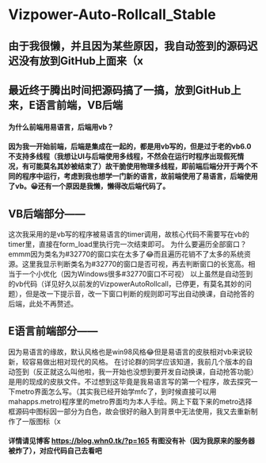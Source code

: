 # Vizpower-Auto-Rollcall_Stable
## 由于我很懒，并且因为某些原因，我自动签到的源码迟迟没有放到GitHub上面来（x
## 最近终于腾出时间把源码搞了一搞，放到GitHub上来，E语言前端，VB后端
#### 为什么前端用易语言，后端用vb？
#### 因为我一开始前端，后端是集成在一起的，都是用vb写的，但是过于老的vb6.0不支持多线程（我想让UI与后端使用多线程，不然会在运行时程序出现假死情况，有可能莫名其妙被结束了）故干脆使用物理多线程，即前端后端分开于两个不同的程序中运行，考虑到我也想学一门新的语言，故前端使用了易语言，后端使用了vb。😀还有一个原因是我懒，懒得改后端代码了。
## VB后端部分——
这次我采用的是vb写的程序被易语言的timer调用，故核心代码不需要写在vb的timer里，直接在form_load里执行完一次结束即可。
为什么要遍历全部窗口？
emmm因为类名为#32770的窗口实在太多了😂而且遍历花销不了太多的系统资源。这里我显示判断类名为#32770的窗口是否可视，再去判断窗口的长宽高。相当于一个小优化（因为Windows很多#32770窗口不可视）
以上虽然是自动签到的vb代码（详见好久以前发的VizpowerAutoRollcall，已停更，有莫名其妙的问题），但是改一下提示音，改一下窗口判断的规则即可写出自动换课，自动抢答的后端，此处不再赘述。
## E语言前端部分——
因为易语言的缘故，默认风格也是win98风格😂但是易语言的皮肤相对vb来说较新，较容易做出相对现代的风格。
在讨论群的同学应该知道，我前几个版本的自动签到（反正就这么叫他啦，我一开始也没想到要开发自动换课，自动抢答功能）是用的现成的皮肤文件。不过想到这毕竟是我易语言写的第一个程序，故去探究一下metro界面怎么写。（其实我已经开始学mfc了，到时候直接可以用mahapps.metro)程序里的metro界面均为本人手绘。网上下载下来的metro选择框源码中图标因一部分为白色，故会很好的融入到背景中无法使用，我又去重新制作了一版图标（x

#### 详情请见博客 https://blog.whn0.tk/?p=165 有图没有补（因为我原来的服务器被炸了），对应代码自己去看吧
